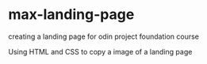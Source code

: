 # max-landing-page
creating a landing page for odin project foundation course

Using HTML and CSS to copy a image of a landing page